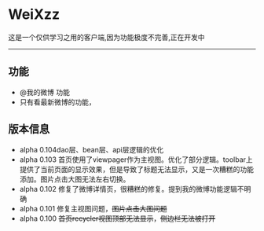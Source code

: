 # WeiXzz

这是一个仅供学习之用的客户端,因为功能极度不完善,正在开发中

* * *

## 功能

*   @我的微博 功能
*   只有看最新微博的功能，

## 版本信息

*   alpha 0.104dao层、bean层、api层逻辑的优化
*   alpha 0.103
首页使用了viewpager作为主视图。优化了部分逻辑。toolbar上提供了当前页面的显示效果，但是导致了标题无法显示，又是一次糟糕的功能添加。图片点击大图无法左右切换。
*   alpha 0.102
修复了微博详情页，很糟糕的修复。提到我的微博功能逻辑不明确
*   alpha 0.101
修复主视图问题，<del>图片点击大图问题</del>
*   alpha 0.100
<del>首页recycler视图顶部无法显示</del>，<del>侧边栏无法被打开</del>
